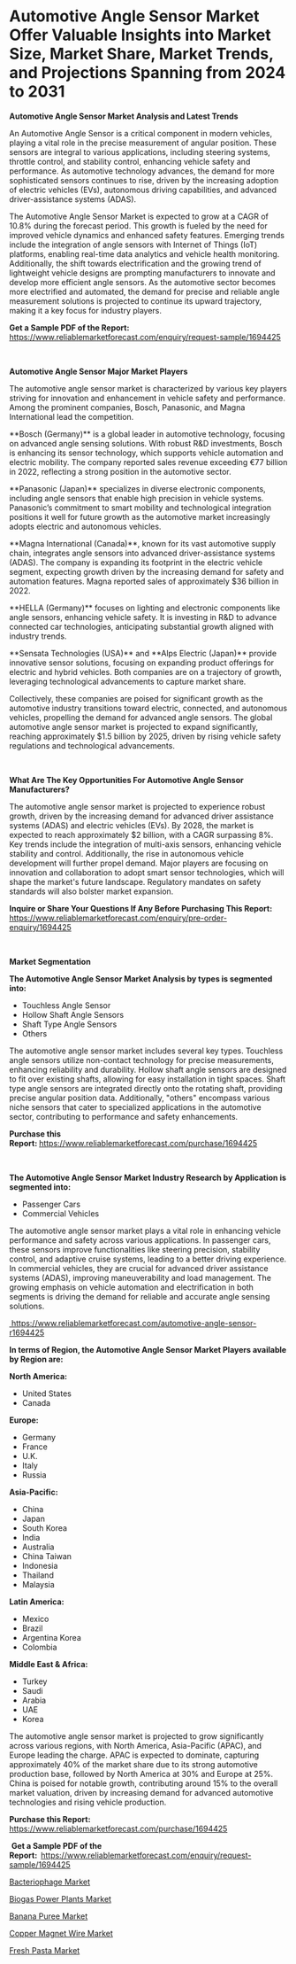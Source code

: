 <p><h1>Automotive Angle Sensor Market Offer Valuable Insights into Market Size, Market Share, Market Trends, and Projections Spanning from 2024 to 2031</h1></p><p><strong>Automotive Angle Sensor Market Analysis and Latest Trends</strong></p>
<p><p>An Automotive Angle Sensor is a critical component in modern vehicles, playing a vital role in the precise measurement of angular position. These sensors are integral to various applications, including steering systems, throttle control, and stability control, enhancing vehicle safety and performance. As automotive technology advances, the demand for more sophisticated sensors continues to rise, driven by the increasing adoption of electric vehicles (EVs), autonomous driving capabilities, and advanced driver-assistance systems (ADAS).</p><p>The Automotive Angle Sensor Market is expected to grow at a CAGR of 10.8% during the forecast period. This growth is fueled by the need for improved vehicle dynamics and enhanced safety features. Emerging trends include the integration of angle sensors with Internet of Things (IoT) platforms, enabling real-time data analytics and vehicle health monitoring. Additionally, the shift towards electrification and the growing trend of lightweight vehicle designs are prompting manufacturers to innovate and develop more efficient angle sensors. As the automotive sector becomes more electrified and automated, the demand for precise and reliable angle measurement solutions is projected to continue its upward trajectory, making it a key focus for industry players.</p></p>
<p><strong>Get a Sample PDF of the Report:&nbsp;</strong> <a href="https://www.reliablemarketforecast.com/enquiry/request-sample/1694425?utm_campaign=1724&utm_medium=2&utm_source=Github&utm_content=ia&utm_term=18102024&utm_id=automotive-angle-sensor">https://www.reliablemarketforecast.com/enquiry/request-sample/1694425</a></p>
<p>&nbsp;</p>
<p><strong>Automotive Angle Sensor Major Market Players</strong></p>
<p><p>The automotive angle sensor market is characterized by various key players striving for innovation and enhancement in vehicle safety and performance. Among the prominent companies, Bosch, Panasonic, and Magna International lead the competition.</p><p>**Bosch (Germany)** is a global leader in automotive technology, focusing on advanced angle sensing solutions. With robust R&D investments, Bosch is enhancing its sensor technology, which supports vehicle automation and electric mobility. The company reported sales revenue exceeding €77 billion in 2022, reflecting a strong position in the automotive sector.</p><p>**Panasonic (Japan)** specializes in diverse electronic components, including angle sensors that enable high precision in vehicle systems. Panasonic’s commitment to smart mobility and technological integration positions it well for future growth as the automotive market increasingly adopts electric and autonomous vehicles.</p><p>**Magna International (Canada)**, known for its vast automotive supply chain, integrates angle sensors into advanced driver-assistance systems (ADAS). The company is expanding its footprint in the electric vehicle segment, expecting growth driven by the increasing demand for safety and automation features. Magna reported sales of approximately $36 billion in 2022.</p><p>**HELLA (Germany)** focuses on lighting and electronic components like angle sensors, enhancing vehicle safety. It is investing in R&D to advance connected car technologies, anticipating substantial growth aligned with industry trends.</p><p>**Sensata Technologies (USA)** and **Alps Electric (Japan)** provide innovative sensor solutions, focusing on expanding product offerings for electric and hybrid vehicles. Both companies are on a trajectory of growth, leveraging technological advancements to capture market share.</p><p>Collectively, these companies are poised for significant growth as the automotive industry transitions toward electric, connected, and autonomous vehicles, propelling the demand for advanced angle sensors. The global automotive angle sensor market is projected to expand significantly, reaching approximately $1.5 billion by 2025, driven by rising vehicle safety regulations and technological advancements.</p></p>
<p>&nbsp;</p>
<p><strong>What Are The Key Opportunities For Automotive Angle Sensor Manufacturers?</strong></p>
<p><p>The automotive angle sensor market is projected to experience robust growth, driven by the increasing demand for advanced driver assistance systems (ADAS) and electric vehicles (EVs). By 2028, the market is expected to reach approximately $2 billion, with a CAGR surpassing 8%. Key trends include the integration of multi-axis sensors, enhancing vehicle stability and control. Additionally, the rise in autonomous vehicle development will further propel demand. Major players are focusing on innovation and collaboration to adopt smart sensor technologies, which will shape the market's future landscape. Regulatory mandates on safety standards will also bolster market expansion.</p></p>
<p><strong>Inquire or Share Your Questions If Any Before Purchasing This Report:</strong> <a href="https://www.reliablemarketforecast.com/enquiry/pre-order-enquiry/1694425?utm_campaign=1724&utm_medium=2&utm_source=Github&utm_content=ia&utm_term=18102024&utm_id=automotive-angle-sensor">https://www.reliablemarketforecast.com/enquiry/pre-order-enquiry/1694425</a></p>
<p>&nbsp;</p>
<p><strong>Market Segmentation</strong></p>
<p><strong>The Automotive Angle Sensor Market Analysis by types is segmented into:</strong></p>
<p><ul><li>Touchless Angle Sensor</li><li>Hollow Shaft Angle Sensors</li><li>Shaft Type Angle Sensors</li><li>Others</li></ul></p>
<p><p>The automotive angle sensor market includes several key types. Touchless angle sensors utilize non-contact technology for precise measurements, enhancing reliability and durability. Hollow shaft angle sensors are designed to fit over existing shafts, allowing for easy installation in tight spaces. Shaft type angle sensors are integrated directly onto the rotating shaft, providing precise angular position data. Additionally, "others" encompass various niche sensors that cater to specialized applications in the automotive sector, contributing to performance and safety enhancements.</p></p>
<p><strong>Purchase this Report:&nbsp;</strong><a href="https://www.reliablemarketforecast.com/purchase/1694425?utm_campaign=1724&utm_medium=2&utm_source=Github&utm_content=ia&utm_term=18102024&utm_id=automotive-angle-sensor">https://www.reliablemarketforecast.com/purchase/1694425</a></p>
<p>&nbsp;</p>
<p><strong>The Automotive Angle Sensor Market Industry Research by Application is segmented into:</strong></p>
<p><ul><li>Passenger Cars</li><li>Commercial Vehicles</li></ul></p>
<p><p>The automotive angle sensor market plays a vital role in enhancing vehicle performance and safety across various applications. In passenger cars, these sensors improve functionalities like steering precision, stability control, and adaptive cruise systems, leading to a better driving experience. In commercial vehicles, they are crucial for advanced driver assistance systems (ADAS), improving maneuverability and load management. The growing emphasis on vehicle automation and electrification in both segments is driving the demand for reliable and accurate angle sensing solutions.</p></p>
<p><a href="https://www.reliablemarketforecast.com/automotive-angle-sensor-r1694425?utm_campaign=1724&utm_medium=2&utm_source=Github&utm_content=ia&utm_term=18102024&utm_id=automotive-angle-sensor">&nbsp;https://www.reliablemarketforecast.com/automotive-angle-sensor-r1694425</a></p>
<p><strong>In terms of Region, the Automotive Angle Sensor Market Players available by Region are:</strong></p>
<p>
    <p> <strong> North America: </strong>
        <ul>
            <li>United States</li>
            <li>Canada</li>
        </ul>
        </p> 
    <p> <strong> Europe: </strong>
        <ul>
            <li>Germany</li>
            <li>France</li>
            <li>U.K.</li>
            <li>Italy</li>
            <li>Russia</li>
        </ul>
        </p> 
    <p> <strong> Asia-Pacific: </strong>
        <ul>
            <li>China</li>
            <li>Japan</li>
            <li>South Korea</li>
            <li>India</li>
            <li>Australia</li>
            <li>China Taiwan</li>
            <li>Indonesia</li>
            <li>Thailand</li>
            <li>Malaysia</li>
        </ul>
        </p> 
    <p> <strong> Latin America: </strong>
        <ul>
            <li>Mexico</li>
            <li>Brazil</li>
            <li>Argentina Korea</li>
            <li>Colombia</li>
        </ul>
        </p> 
    <p> <strong> Middle East & Africa: </strong>
        <ul>
            <li>Turkey</li>
            <li>Saudi</li>
            <li>Arabia</li>
            <li>UAE</li>
            <li>Korea</li>
        </ul>
    </p>
    </p>
<p><p>The automotive angle sensor market is projected to grow significantly across various regions, with North America, Asia-Pacific (APAC), and Europe leading the charge. APAC is expected to dominate, capturing approximately 40% of the market share due to its strong automotive production base, followed by North America at 30% and Europe at 25%. China is poised for notable growth, contributing around 15% to the overall market valuation, driven by increasing demand for advanced automotive technologies and rising vehicle production.</p></p>
<p><strong>Purchase this Report: </strong><a href="https://www.reliablemarketforecast.com/purchase/1694425?utm_campaign=1724&utm_medium=2&utm_source=Github&utm_content=ia&utm_term=18102024&utm_id=automotive-angle-sensor">https://www.reliablemarketforecast.com/purchase/1694425</a></p>
<p>&nbsp;<strong>Get a Sample PDF of the Report:&nbsp;&nbsp;</strong><a href="https://www.reliablemarketforecast.com/enquiry/request-sample/1694425?utm_campaign=1724&utm_medium=2&utm_source=Github&utm_content=ia&utm_term=18102024&utm_id=automotive-angle-sensor">https://www.reliablemarketforecast.com/enquiry/request-sample/1694425</a></p>
<p><strong></strong></p>
<p><p><a href="https://www.linkedin.com/pulse/opportunities-challenges-bacteriophage-market-strategic-insights-dwjwe?utm_campaign=1724&utm_medium=2&utm_source=Github&utm_content=ia&utm_term=18102024&utm_id=automotive-angle-sensor">Bacteriophage Market</a></p><p><a href="https://www.linkedin.com/pulse/navigating-biogas-power-plants-market-expert-analysis-forecast-nuffc?utm_campaign=1724&utm_medium=2&utm_source=Github&utm_content=ia&utm_term=18102024&utm_id=automotive-angle-sensor">Biogas Power Plants Market</a></p><p><a href="https://www.linkedin.com/pulse/mapping-banana-puree-market-trends-challenges-breakthroughs-u8g7e?utm_campaign=1724&utm_medium=2&utm_source=Github&utm_content=ia&utm_term=18102024&utm_id=automotive-angle-sensor">Banana Puree Market</a></p><p><a href="https://www.linkedin.com/pulse/copper-magnet-wire-market-trends-focusing-insight-forecast-cjdmc?utm_campaign=1724&utm_medium=2&utm_source=Github&utm_content=ia&utm_term=18102024&utm_id=automotive-angle-sensor">Copper Magnet Wire Market</a></p><p><a href="https://www.linkedin.com/pulse/fresh-pasta-market-size-share-analysis-growth-trends-thkme?utm_campaign=1724&utm_medium=2&utm_source=Github&utm_content=ia&utm_term=18102024&utm_id=automotive-angle-sensor">Fresh Pasta Market</a></p></p>